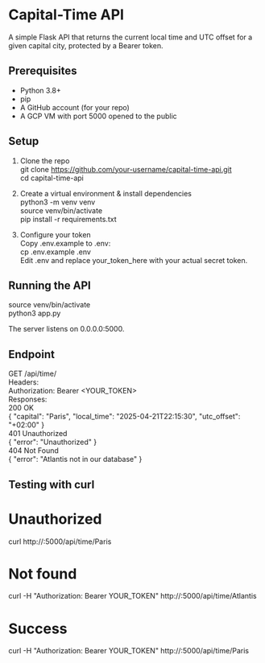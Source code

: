 # Capital-Time API

A simple Flask API that returns the current local time and UTC offset for a given capital city, protected by a Bearer token.

## Prerequisites

- Python 3.8+  
- pip  
- A GitHub account (for your repo)  
- A GCP VM with port 5000 opened to the public  

## Setup

1. Clone the repo  
   git clone https://github.com/your-username/capital-time-api.git  
   cd capital-time-api

2. Create a virtual environment & install dependencies  
   python3 -m venv venv  
   source venv/bin/activate  
   pip install -r requirements.txt

3. Configure your token  
   Copy .env.example to .env:  
     cp .env.example .env  
   Edit .env and replace your_token_here with your actual secret token.

## Running the API

source venv/bin/activate  
python3 app.py

The server listens on 0.0.0.0:5000.

## Endpoint

GET /api/time/<capital>  
Headers:  
  Authorization: Bearer <YOUR_TOKEN>  
Responses:  
  200 OK  
    {
      "capital": "Paris",
      "local_time": "2025-04-21T22:15:30",
      "utc_offset": "+02:00"
    }  
  401 Unauthorized  
    { "error": "Unauthorized" }  
  404 Not Found  
    { "error": "Atlantis not in our database" }

## Testing with curl

# Unauthorized  
curl http://<IP>:5000/api/time/Paris

# Not found  
curl -H "Authorization: Bearer YOUR_TOKEN" http://<IP>:5000/api/time/Atlantis

# Success  
curl -H "Authorization: Bearer YOUR_TOKEN" http://<IP>:5000/api/time/Paris

